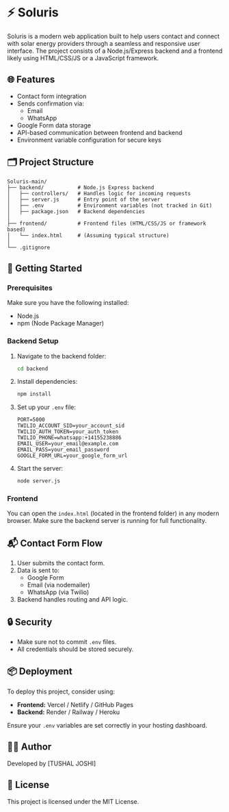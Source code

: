 # ⚡ Soluris

Soluris is a modern web application built to help users contact and connect with solar energy providers through a seamless and responsive user interface. The project consists of a Node.js/Express backend and a frontend likely using HTML/CSS/JS or a JavaScript framework.

## 🌐 Features

- Contact form integration
- Sends confirmation via:
  - Email
  - WhatsApp
- Google Form data storage
- API-based communication between frontend and backend
- Environment variable configuration for secure keys

## 🗂 Project Structure

```
Soluris-main/
├── backend/           # Node.js Express backend
│   ├── controllers/   # Handles logic for incoming requests
│   ├── server.js      # Entry point of the server
│   ├── .env           # Environment variables (not tracked in Git)
│   ├── package.json   # Backend dependencies
│
├── frontend/          # Frontend files (HTML/CSS/JS or framework based)
│   └── index.html     # (Assuming typical structure)
│
└── .gitignore
```

## 🚀 Getting Started

### Prerequisites

Make sure you have the following installed:

- Node.js
- npm (Node Package Manager)

### Backend Setup

1. Navigate to the backend folder:
   ```bash
   cd backend
   ```

2. Install dependencies:
   ```bash
   npm install
   ```

3. Set up your `.env` file:
   ```env
   PORT=5000
   TWILIO_ACCOUNT_SID=your_account_sid
   TWILIO_AUTH_TOKEN=your_auth_token
   TWILIO_PHONE=whatsapp:+14155238886
   EMAIL_USER=your_email@example.com
   EMAIL_PASS=your_email_password
   GOOGLE_FORM_URL=your_google_form_url
   ```

4. Start the server:
   ```bash
   node server.js
   ```

### Frontend

You can open the `index.html` (located in the frontend folder) in any modern browser. Make sure the backend server is running for full functionality.

## 📬 Contact Form Flow

1. User submits the contact form.
2. Data is sent to:
   - Google Form
   - Email (via nodemailer)
   - WhatsApp (via Twilio)
3. Backend handles routing and API logic.

## 🔒 Security

- Make sure not to commit `.env` files.
- All credentials should be stored securely.

## 📦 Deployment

To deploy this project, consider using:

- **Frontend:** Vercel / Netlify / GitHub Pages
- **Backend:** Render / Railway / Heroku

Ensure your `.env` variables are set correctly in your hosting dashboard.

## 👨‍💻 Author

Developed by [TUSHAL JOSHI]

## 📝 License

This project is licensed under the MIT License.
